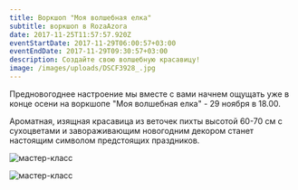 ```yaml
---
title: Воркшоп "Моя волшебная елка"
subtitle: воркшоп в RozaAzora
date: 2017-11-25T11:57:57.920Z
eventStartDate: 2017-11-29T06:00:57+03:00
eventEndDate: 2017-11-29T09:30:57+03:00
description: Создайте свою волшебную красавицу!
image: /images/uploads/DSCF3928_.jpg
---
```

Предновогоднее настроение мы вместе с вами начнем ощущать уже в конце осени на воркшопе "Моя волшебная елка" - 29 ноября в 18.00.

Ароматная, изящная красавица из веточек пихты высотой 60-70 см с сухоцветами и завораживающим новогодним декором станет настоящим символом предстоящих праздников.

![мастер-класс](/images/uploads/DSCF3937_.jpg)

![мастер-класс](/images/uploads/DSCF3956_.jpg)




